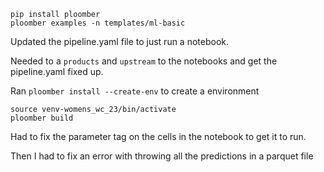 ```
pip install ploomber
ploomber examples -n templates/ml-basic
```

Updated the pipeline.yaml file to just run a notebook.

Needed to a `products` and `upstream` to the notebooks and get the pipeline.yaml
fixed up.

Ran `ploomber install --create-env` to create a environment

```
source venv-womens_wc_23/bin/activate
ploomber build
```

Had to fix the parameter tag on the cells in the notebook to get it to run.

Then I had to fix an error with throwing all the predictions in a parquet file